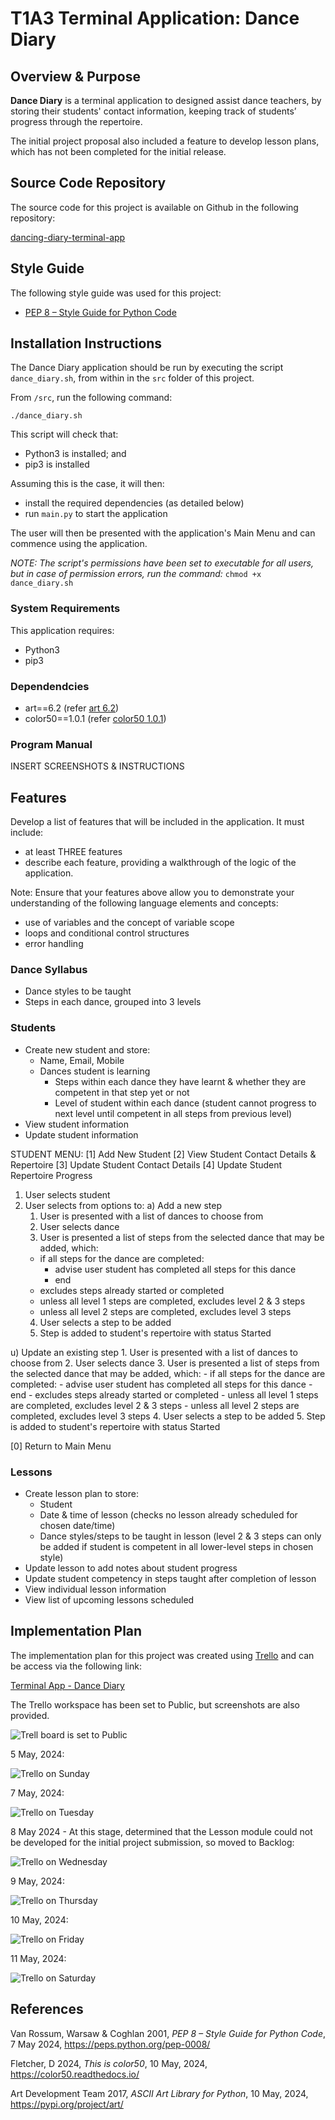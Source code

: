 # T1A3 Terminal Application:  Dance Diary

## Overview & Purpose
**Dance Diary** is a terminal application to designed assist dance teachers, by storing their students' contact information, keeping track of students’ progress through the repertoire.

The initial project proposal also included a feature to develop lesson plans, which has not been completed for the initial release.

## Source Code Repository

The source code for this project is available on Github in the following repository:

[dancing-diary-terminal-app](https://github.com/jeskaj/dancing-diary-terminal-app)

## Style Guide

The following style guide was used for this project:

- [PEP 8 – Style Guide for Python Code](https://peps.python.org/pep-0008/)

## Installation Instructions

The Dance Diary application should be run by executing the script `dance_diary.sh`, from within in the `src` folder of this project.

From `/src`, run the following command:

`./dance_diary.sh`

This script will check that:
- Python3 is installed; and
- pip3 is installed

Assuming this is the case, it will then:
- install the required dependencies (as detailed below)
- run `main.py` to start the application

The user will then be presented with the application's Main Menu and can commence using the application.

*NOTE:  The script's permissions have been set to executable for all users, but in case of permission errors, run the command:*  `chmod +x dance_diary.sh`

### System Requirements

This application requires:
- Python3
- pip3

### Dependendcies

- art==6.2 (refer [art 6.2](https://pypi.org/project/art/))
- color50==1.0.1 (refer [color50 1.0.1](https://pypi.org/project/color50/))

### Program Manual

INSERT SCREENSHOTS & INSTRUCTIONS

## Features

Develop a list of features that will be included in the application. It must include:

- at least THREE features
- describe each feature, providing a walkthrough of the logic of the application.

Note: Ensure that your features above allow you to demonstrate your understanding of the following language elements and concepts:

- use of variables and the concept of variable scope
- loops and conditional control structures
- error handling

### Dance Syllabus
- Dance styles to be taught
- Steps in each dance, grouped into 3 levels

### Students
- Create new student and store:
    - Name, Email, Mobile
    - Dances student is learning
        - Steps within each dance they have learnt & whether they are competent in that step yet or not
        - Level of student within each dance (student cannot progress to next level until competent in all steps from previous level)
- View student information
- Update student information

STUDENT MENU:
[1]  Add New Student
[2]  View Student Contact Details & Repertoire
[3]  Update Student Contact Details
[4]  Update Student Repertoire Progress

1. User selects student
3. User selects from options to:
  a) Add a new step
    1. User is presented with a list of dances to choose from
    2. User selects dance
    3. User is presented a list of steps from the selected dance that may be added, which:
      - if all steps for the dance are completed:
        - advise user student has completed all steps for this dance
        - end
      - excludes steps already started or completed
      - unless all level 1 steps are completed, excludes level 2 & 3 steps
      - unless all level 2 steps are completed, excludes level 3 steps
    4. User selects a step to be added
    5. Step is added to student's repertoire with status Started

  u) Update an existing step
    1. User is presented with a list of dances to choose from
    2. User selects dance
    3. User is presented a list of steps from the selected dance that may be added, which:
      - if all steps for the dance are completed:
        - advise user student has completed all steps for this dance
        - end
      - excludes steps already started or completed
      - unless all level 1 steps are completed, excludes level 2 & 3 steps
      - unless all level 2 steps are completed, excludes level 3 steps
    4. User selects a step to be added
    5. Step is added to student's repertoire with status Started

[0]  Return to Main Menu


### Lessons
- Create lesson plan to store:
    - Student
    - Date & time of lesson (checks no lesson already scheduled for chosen date/time)
    - Dance styles/steps to be taught in lesson (level 2 & 3 steps can only be added if student is competent in all lower-level steps in chosen style)
- Update lesson to add notes about student progress
- Update student competency in steps taught after completion of lesson
- View individual lesson information
- View list of upcoming lessons scheduled

## Implementation Plan

The implementation plan for this project was created using [Trello](https://trello.com/) and can be access via the following link:

[Terminal App - Dance Diary](https://trello.com/b/bFwCFIW8/terminal-app-dance-diary)

The Trello workspace has been set to Public, but screenshots are also provided.

![Trell board is set to Public](docs/trello-board-public.png)

5 May, 2024:

![Trello on Sunday](docs/trello1-sun.png)

7 May, 2024:

![Trello on Tuesday](docs/trello3-tues.png)

8 May 2024 - At this stage, determined that the Lesson module could not be developed for the initial project submission, so moved to Backlog:

![Trello on Wednesday](docs/trello7-wed.png)

9 May, 2024:

![Trello on Thursday](docs/trello11-thurs.png)

10 May, 2024:

![Trello on Friday](docs/trello15-fri.png)

11 May, 2024:

![Trello on Saturday](docs/trello17-sat.png)

## References

Van Rossum, Warsaw & Coghlan 2001, *PEP 8 – Style Guide for Python Code*, 7 May 2024, https://peps.python.org/pep-0008/

Fletcher, D 2024, *This is color50*, 10 May, 2024, https://color50.readthedocs.io/

Art Development Team 2017, *ASCII Art Library for Python*, 10 May, 2024, https://pypi.org/project/art/